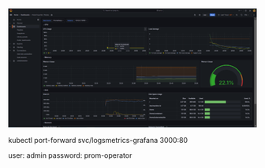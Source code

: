 ![alt text](image.png)

kubectl port-forward svc/logsmetrics-grafana 3000:80

user: admin
password: prom-operator